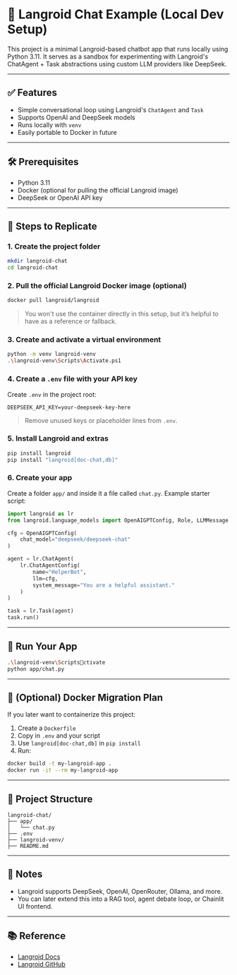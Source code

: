 # 🧠 Langroid Chat Example (Local Dev Setup)

This project is a minimal Langroid-based chatbot app that runs locally using Python 3.11. It serves as a sandbox for experimenting with Langroid's ChatAgent + Task abstractions using custom LLM providers like DeepSeek.

---

## ✅ Features

- Simple conversational loop using Langroid's `ChatAgent` and `Task`
- Supports OpenAI and DeepSeek models
- Runs locally with `venv`
- Easily portable to Docker in future

---

## 🛠 Prerequisites

- Python 3.11
- Docker (optional for pulling the official Langroid image)
- DeepSeek or OpenAI API key

---

## 🚀 Steps to Replicate

### 1. Create the project folder
```bash
mkdir langroid-chat
cd langroid-chat
```

### 2. Pull the official Langroid Docker image (optional)
```bash
docker pull langroid/langroid
```

> You won't use the container directly in this setup, but it’s helpful to have as a reference or fallback.

### 3. Create and activate a virtual environment
```bash
python -m venv langroid-venv
.\langroid-venv\Scripts\Activate.ps1
```

### 4. Create a `.env` file with your API key
Create `.env` in the project root:

```env
DEEPSEEK_API_KEY=your-deepseek-key-here
```

> Remove unused keys or placeholder lines from `.env`.

### 5. Install Langroid and extras
```bash
pip install langroid
pip install "langroid[doc-chat,db]"
```

### 6. Create your app
Create a folder `app/` and inside it a file called `chat.py`. Example starter script:

```python
import langroid as lr
from langroid.language_models import OpenAIGPTConfig, Role, LLMMessage

cfg = OpenAIGPTConfig(
    chat_model="deepseek/deepseek-chat"
)

agent = lr.ChatAgent(
    lr.ChatAgentConfig(
        name="HelperBot",
        llm=cfg,
        system_message="You are a helpful assistant."
    )
)

task = lr.Task(agent)
task.run()
```

---

## 🧪 Run Your App

```bash
.\langroid-venv\Scriptsctivate
python app/chat.py
```

---

## 🐳 (Optional) Docker Migration Plan

If you later want to containerize this project:

1. Create a `Dockerfile`
2. Copy in `.env` and your script
3. Use `langroid[doc-chat,db]` in `pip install`
4. Run:  
```bash
docker build -t my-langroid-app .
docker run -it --rm my-langroid-app
```

---

## 📁 Project Structure

```
langroid-chat/
├── app/
│   └── chat.py
├── .env
├── langroid-venv/
├── README.md
```

---

## 📌 Notes

- Langroid supports DeepSeek, OpenAI, OpenRouter, Ollama, and more.
- You can later extend this into a RAG tool, agent debate loop, or Chainlit UI frontend.

---

## 📚 Reference

- [Langroid Docs](https://langroid.github.io/langroid/)
- [Langroid GitHub](https://github.com/langroid/langroid)
